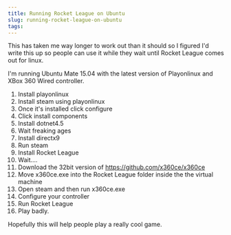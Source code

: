```yaml
---
title: Running Rocket League on Ubuntu
slug: running-rocket-league-on-ubuntu
tags:
---
```

This has taken me way longer to work out than it should so I figured I'd write this up so people can use it while they wait until Rocket League comes out for linux.

I'm running Ubuntu Mate 15.04 with the latest version of Playonlinux and XBox 360 Wired controller.

1. Install playonlinux
2. Install steam using playonlinux
3. Once it's installed click configure
4. Click install components
5. Install dotnet4.5
6. Wait freaking ages
7. Install directx9
8. Run steam
9. Install Rocket League
10. Wait....
11. Download the 32bit version of https://github.com/x360ce/x360ce
12. Move x360ce.exe into the Rocket League folder inside the the virtual machine
13. Open steam and then run x360ce.exe
14. Configure your controller
15. Run Rocket League
16. Play badly.

Hopefully this will help people play a really cool game.
